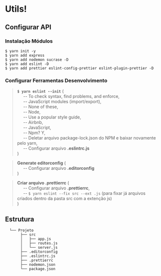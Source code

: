 # Utils!

## Configurar API

### Instalação Módulos
`$ yarn init -y ` </br>
`$ yarn add express ` </br>
`$ yarn add nodemon sucrase -D ` </br>
`$ yarn add eslint -D ` </br>
`$ yarn add prettier eslint-config-prettier eslint-plugin-prettier -D ` </br>

### Configurar Ferramentas Desenvolvimento
> **`$ yarn eslint --init`** ( </br>
&nbsp;&nbsp;&nbsp;&nbsp;&nbsp;-- To check syntax, find problems, and enforce, </br>
    &nbsp;&nbsp;&nbsp;&nbsp;&nbsp;-- JavaScript modules (import/export), </br>
    &nbsp;&nbsp;&nbsp;&nbsp;&nbsp;-- None of these, </br>
    &nbsp;&nbsp;&nbsp;&nbsp;&nbsp;-- Node, </br>
    &nbsp;&nbsp;&nbsp;&nbsp;&nbsp;-- Use a popular style guide, </br>
    &nbsp;&nbsp;&nbsp;&nbsp;&nbsp;-- Airbnb, </br>
    &nbsp;&nbsp;&nbsp;&nbsp;&nbsp;-- JavaScript, </br>
    &nbsp;&nbsp;&nbsp;&nbsp;&nbsp;-- Npm? Y, </br>
    &nbsp;&nbsp;&nbsp;&nbsp;&nbsp;-- Deletar arquivo package-lock.json do NPM e baixar novamente pelo yarn, </br>
    &nbsp;&nbsp;&nbsp;&nbsp;&nbsp;-- Configurar arquivo **.eslintrc.js** </br>
)

> **Generate editorconfig** ( </br>
    &nbsp;&nbsp;&nbsp;&nbsp;&nbsp;-- Configurar arquivo **.editorconfig** </br>
) </br>

> **Criar arquivo .prettierrc** ( </br> 
    &nbsp;&nbsp;&nbsp;&nbsp;&nbsp;-- Configurar arquivo **.prettierrc**, </br>
    &nbsp;&nbsp;&nbsp;&nbsp;&nbsp;-- `$ yarn eslint --fix src --ext .js` (para fixar já arquivos criados dentro da pasta src com a extenção js) </br>
)

## Estrutura

```
  └── Projeto
       ├── src
       │   ├── app.js
       │   ├── routes.js
       │   └── server.js
       ├── .editorconfig
       ├── .eslintrc.js
       ├── .prettierrc
       ├── nodemon.json
       └── package.json
```
